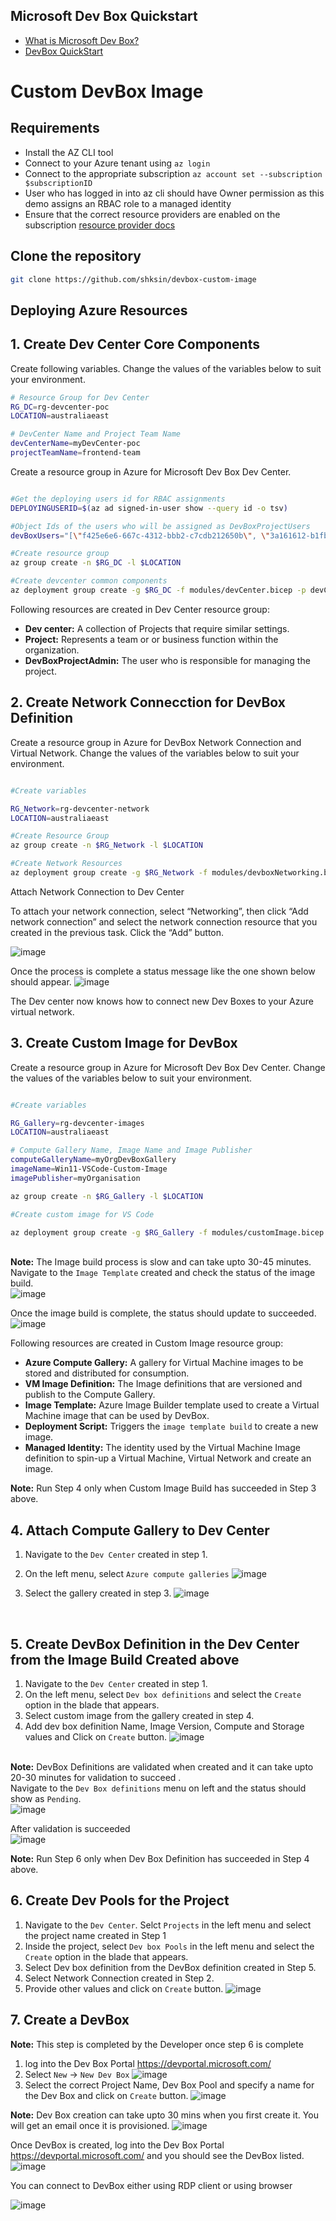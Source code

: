 ## Microsoft Dev Box Quickstart

- [What is Microsoft Dev Box?](https://learn.microsoft.com/en-us/azure/dev-box/overview-what-is-microsoft-dev-box)
- [DevBox QuickStart](https://github.com/luxu-ms/Devbox-ADE-Infra/tree/main)

# Custom DevBox Image

## Requirements

- Install the AZ CLI tool
- Connect to your Azure tenant using `az login`
- Connect to the appropriate subscription `az account set --subscription $subscriptionID`
- User who has logged in into az cli should have Owner permission as this demo assigns an RBAC role to a managed identity
- Ensure that the correct resource providers are enabled on the subscription [resource provider docs](https://learn.microsoft.com/en-us/azure/dev-box/how-to-customize-devbox-azure-image-builder#create-a-windows-image-and-distribute-it-to-azure-compute-gallery)

## Clone the repository

```bash
git clone https://github.com/shksin/devbox-custom-image
```

## Deploying Azure Resources

## 1. Create Dev Center Core Components

Create following variables. Change the values of the variables below to suit your environment.
```bash
# Resource Group for Dev Center
RG_DC=rg-devcenter-poc
LOCATION=australiaeast

# DevCenter Name and Project Team Name
devCenterName=myDevCenter-poc
projectTeamName=frontend-team
```

Create a resource group in Azure for Microsoft Dev Box Dev Center. 
```bash

#Get the deploying users id for RBAC assignments
DEPLOYINGUSERID=$(az ad signed-in-user show --query id -o tsv)

#Object Ids of the users who will be assigned as DevBoxProjectUsers
devBoxUsers="[\"f425e6e6-667c-4312-bbb2-c7cdb212650b\", \"3a161612-b1fb-4707-a716-bd9ec0cc6d19\"]"

#Create resource group
az group create -n $RG_DC -l $LOCATION

#Create devcenter common components
az deployment group create -g $RG_DC -f modules/devCenter.bicep -p devCenterName=$devCenterName projectTeamName=$projectTeamName devboxProjectAdmin=$DEPLOYINGUSERID devboxProjectUsers="$devBoxUsers"
```

Following resources are created in Dev Center resource group:
- **Dev center:** A collection of Projects that require similar settings. 
- **Project:**  Represents a team or  or business function within the organization.
- **DevBoxProjectAdmin:** The user who is responsible for managing the project. 


## 2. Create Network Connecction for DevBox Definition
Create a resource group in Azure for DevBox Network Connection and Virtual Network. Change the values of the variables below to suit your environment.
```bash

#Create variables

RG_Network=rg-devcenter-network
LOCATION=australiaeast

#Create Resource Group
az group create -n $RG_Network -l $LOCATION

#Create Network Resources
az deployment group create -g $RG_Network -f modules/devboxNetworking.bicep -p prefix=$devCenterName
```

Attach Network Connection to Dev Center

To attach your network connection, select “Networking”, then click “Add network connection” and select the network connection resource that you created in the previous task. Click the “Add” button.

![image](images/addnetworkconnection.png.png)

Once the process is complete a status message like the one shown below should appear.
![image](images/networkconnectionsuccess.png)
 
The Dev center now knows how to connect new Dev Boxes to your Azure virtual network. 


## 3. Create Custom Image for DevBox

Create a resource group in Azure for Microsoft Dev Box Dev Center. Change the values of the variables below to suit your environment.
```bash

#Create variables

RG_Gallery=rg-devcenter-images
LOCATION=australiaeast

# Compute Gallery Name, Image Name and Image Publisher
computeGalleryName=myOrgDevBoxGallery
imageName=Win11-VSCode-Custom-Image
imagePublisher=myOrganisation

az group create -n $RG_Gallery -l $LOCATION

#Create custom image for VS Code

az deployment group create -g $RG_Gallery -f modules/customImage.bicep  -p computeGalleryName=$computeGalleryName imageName=$imageName imagePublisher=$imagePublisher 
```

<br> **Note:** The Image build process is slow and can take upto 30-45 minutes. <br>
Navigate to the `Image Template` created and check the status of the image build. <br>
    ![image](images/customImageBuildInProgress.png) <br>

Once the image build is complete, the status should update to succeeded.<br>
     ![image](images/customImageBuildSuccess.png)


Following resources are created in Custom Image resource group:
- **Azure Compute Gallery:** A gallery for Virtual Machine images to be stored and distributed for consumption.
- **VM Image Definition:** The Image definitions that are versioned and publish to the Compute Gallery.
- **Image Template:** Azure Image Builder template used to create a Virtual Machine image that can be used by DevBox.
- **Deployment Script:** Triggers the `image template build` to create a new image.
- **Managed Identity:** The identity used by the Virtual Machine Image definition to spin-up a Virtual Machine, Virtual Network and create an image.

**Note:** Run Step 4 only when Custom Image Build has succeeded in Step 3 above. <br>

## 4. Attach Compute Gallery to Dev Center
1. Navigate to the `Dev Center` created in step 1.
2. On the left menu, select `Azure compute galleries`
![image](images/addAzureComputeGallery.png)

3. Select the gallery created in step 3.
![image](images/selectComputeGallery.png) 
<br>


## 5. Create DevBox Definition in the Dev Center from the Image Build Created above

1. Navigate to the `Dev Center` created in step 1.
2. On the left menu, select `Dev box definitions` and select the `Create` option in the blade that appears.
4. Select custom image from the gallery created in step 4. 
5. Add dev box definition Name, Image Version, Compute and Storage values and Click on `Create` button.
![image](devboxdefinition.png)

<br> **Note:** DevBox Definitions are validated when created and it can take upto 20-30 minutes for validation to succeed . <br>
Navigate to the `Dev Box definitions` menu on left and the status should show as `Pending`. <br>
    ![image](images/devBoxDefinitionPending.png) <br>

After validation is succeeded<br>
     ![image](images/devBoxDefinitionSuccess.png)


**Note:** Run Step 6 only when Dev Box Definition has succeeded in Step 4 above. <br>

## 6. Create Dev Pools for the Project

1. Navigate to the `Dev Center`. Selct `Projects` in the left menu and select the project name created in Step 1
2. Inside the project, select `Dev box Pools` in the left menu and select the `Create` option in the blade that appears.
4. Select Dev box definition from the DevBox definition created in Step 5. 
4. Select Network Connection created in Step 2.
5. Provide other values and click on `Create` button.
    ![image](images/createdevboxpool.png)

## 7. Create a DevBox
**Note:** This step is completed by the Developer once step 6 is complete <br>

1. log into the Dev Box Portal https://devportal.microsoft.com/
2. Select `New` -> `New Dev Box`
     ![image](images/newdevbox.png)
3. Select the correct Project Name, Dev Box Pool and specify a name for the Dev Box and click on `Create` button.
     ![image](images/createdevbox.png)

**Note:** Dev Box creation can take upto 30 mins when you first create it. You will get an email once it is provisioned.
     ![image](images/devboxcreating.png)

Once DevBox is created, log into the Dev Box Portal https://devportal.microsoft.com/ and you should see the DevBox listed.
        ![image](images/devboxready.png)


You can connect to DevBox either using RDP client or using browser

 ![image](images/devbox.png)



    








